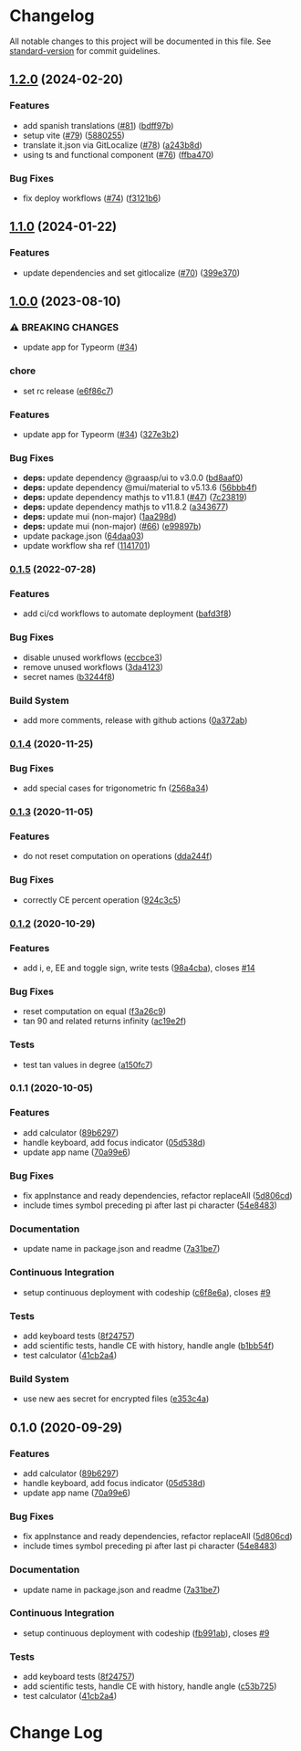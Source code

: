 # Changelog

All notable changes to this project will be documented in this file. See [standard-version](https://github.com/conventional-changelog/standard-version) for commit guidelines.

## [1.2.0](https://github.com/graasp/graasp-app-calculator/compare/v1.1.0...v1.2.0) (2024-02-20)


### Features

* add spanish translations ([#81](https://github.com/graasp/graasp-app-calculator/issues/81)) ([bdff97b](https://github.com/graasp/graasp-app-calculator/commit/bdff97bf5cb7bb84f2f3af388e2a29221d7db78e))
* setup vite ([#79](https://github.com/graasp/graasp-app-calculator/issues/79)) ([5880255](https://github.com/graasp/graasp-app-calculator/commit/588025528ee01c29b06df8d2313c80d5b0d024db))
* translate it.json via GitLocalize ([#78](https://github.com/graasp/graasp-app-calculator/issues/78)) ([a243b8d](https://github.com/graasp/graasp-app-calculator/commit/a243b8d89ed3e2c145d2e8d54e18ab6750ace098))
* using ts and functional component ([#76](https://github.com/graasp/graasp-app-calculator/issues/76)) ([ffba470](https://github.com/graasp/graasp-app-calculator/commit/ffba4707432a75a0531a8c67dc25198893a5e8eb))


### Bug Fixes

* fix deploy workflows ([#74](https://github.com/graasp/graasp-app-calculator/issues/74)) ([f3121b6](https://github.com/graasp/graasp-app-calculator/commit/f3121b66bf688c654b4de1834d1ada7c1a8cdd80))

## [1.1.0](https://github.com/graasp/graasp-app-calculator/compare/v1.0.0...v1.1.0) (2024-01-22)


### Features

* update dependencies and set gitlocalize ([#70](https://github.com/graasp/graasp-app-calculator/issues/70)) ([399e370](https://github.com/graasp/graasp-app-calculator/commit/399e370cf4745459dffa0e0e2c8ae79ca61656ed))

## [1.0.0](https://github.com/graasp/graasp-app-calculator/compare/v0.1.5...v1.0.0) (2023-08-10)


### ⚠ BREAKING CHANGES

* update app for Typeorm ([#34](https://github.com/graasp/graasp-app-calculator/issues/34))

### chore

* set rc release ([e6f86c7](https://github.com/graasp/graasp-app-calculator/commit/e6f86c7310bf66f2d238e26f707254f2b32c0a5c))


### Features

* update app for Typeorm ([#34](https://github.com/graasp/graasp-app-calculator/issues/34)) ([327e3b2](https://github.com/graasp/graasp-app-calculator/commit/327e3b28d0e89673a47eea9a2836280139201f95))


### Bug Fixes

* **deps:** update dependency @graasp/ui to v3.0.0 ([bd8aaf0](https://github.com/graasp/graasp-app-calculator/commit/bd8aaf071a66fc28f9c7cebccd3ec91b6e242cd8))
* **deps:** update dependency @mui/material to v5.13.6 ([56bbb4f](https://github.com/graasp/graasp-app-calculator/commit/56bbb4f040afed8699a10c8f50119ebcf1994055))
* **deps:** update dependency mathjs to v11.8.1 ([#47](https://github.com/graasp/graasp-app-calculator/issues/47)) ([7c23819](https://github.com/graasp/graasp-app-calculator/commit/7c23819152669d83558c5ba2579188f6b2720b35))
* **deps:** update dependency mathjs to v11.8.2 ([a343677](https://github.com/graasp/graasp-app-calculator/commit/a3436774a57e609d123dc557e4170abeeaf53899))
* **deps:** update mui (non-major) ([1aa298d](https://github.com/graasp/graasp-app-calculator/commit/1aa298dbec660d221334200d9e63a145fa325e3c))
* **deps:** update mui (non-major) ([#66](https://github.com/graasp/graasp-app-calculator/issues/66)) ([e99897b](https://github.com/graasp/graasp-app-calculator/commit/e99897b17e338ed502926178005c624fb47bc991))
* update package.json ([64daa03](https://github.com/graasp/graasp-app-calculator/commit/64daa036e3703d4673b803edb7e69d2e764c67f6))
* update workflow sha ref ([1141701](https://github.com/graasp/graasp-app-calculator/commit/114170174445da21e75a6adb3683805a44a43f47))

### [0.1.5](https://github.com/graasp/graasp-app-calculator/compare/v0.1.4...v0.1.5) (2022-07-28)

### Features

- add ci/cd workflows to automate deployment ([bafd3f8](https://github.com/graasp/graasp-app-calculator/commit/bafd3f8c573cbab2535361ee0c244ec4ea8a5250))

### Bug Fixes

- disable unused workflows ([eccbce3](https://github.com/graasp/graasp-app-calculator/commit/eccbce3a90b1ed312cda5dbac35d2e93e11f77df))
- remove unused workflows ([3da4123](https://github.com/graasp/graasp-app-calculator/commit/3da4123fc165b80ec5c760c8c3326541f575cc73))
- secret names ([b3244f8](https://github.com/graasp/graasp-app-calculator/commit/b3244f8523da10ead02262b4429dc36726aabdd3))

### Build System

- add more comments, release with github actions ([0a372ab](https://github.com/graasp/graasp-app-calculator/commit/0a372ab7077d5f8eaa53722f32b9055b80ea4baa))

### [0.1.4](https://github.com/graasp/graasp-app-calculator/compare/v0.1.3...v0.1.4) (2020-11-25)

### Bug Fixes

- add special cases for trigonometric fn ([2568a34](https://github.com/graasp/graasp-app-calculator/commit/2568a34155945e1e33e877dea67c2a13814026f4))

### [0.1.3](https://github.com/graasp/graasp-app-calculator/compare/v0.1.2...v0.1.3) (2020-11-05)

### Features

- do not reset computation on operations ([dda244f](https://github.com/graasp/graasp-app-calculator/commit/dda244fc1e320284557ebfb9389166d3246e2be5))

### Bug Fixes

- correctly CE percent operation ([924c3c5](https://github.com/graasp/graasp-app-calculator/commit/924c3c545cb9135db1044c7bf811ee415940bdd3))

### [0.1.2](https://github.com/graasp/graasp-app-calculator/compare/v0.1.1...v0.1.2) (2020-10-29)

### Features

- add i, e, EE and toggle sign, write tests ([98a4cba](https://github.com/graasp/graasp-app-calculator/commit/98a4cba9b2e363c76b8cc791ee016e48699d72b2)), closes [#14](https://github.com/graasp/graasp-app-calculator/issues/14)

### Bug Fixes

- reset computation on equal ([f3a26c9](https://github.com/graasp/graasp-app-calculator/commit/f3a26c9fd393eb059c9338495378799b2e055ab9))
- tan 90 and related returns infinity ([ac19e2f](https://github.com/graasp/graasp-app-calculator/commit/ac19e2f2d1904627a7cde5dcf7d8d2418d590a38))

### Tests

- test tan values in degree ([a150fc7](https://github.com/graasp/graasp-app-calculator/commit/a150fc72ea9fd1675694f9ab600b5539441e9c58))

### 0.1.1 (2020-10-05)

### Features

- add calculator ([89b6297](https://github.com/graasp/graasp-app-calculator/commit/89b62977648967a78feec77d23f1bd766a523579))
- handle keyboard, add focus indicator ([05d538d](https://github.com/graasp/graasp-app-calculator/commit/05d538d515a9009b6ae8c01d2e5289acd9124882))
- update app name ([70a99e6](https://github.com/graasp/graasp-app-calculator/commit/70a99e6b42f4a312c94cee5072bebb2fc706f439))

### Bug Fixes

- fix appInstance and ready dependencies, refactor replaceAll ([5d806cd](https://github.com/graasp/graasp-app-calculator/commit/5d806cd94915e04762f88a62799f68ea27377bad))
- include times symbol preceding pi after last pi character ([54e8483](https://github.com/graasp/graasp-app-calculator/commit/54e8483720c6fc6022aa9f363af1d6cbd52d4731))

### Documentation

- update name in package.json and readme ([7a31be7](https://github.com/graasp/graasp-app-calculator/commit/7a31be70d59a862d1ac7a31c0d616fd90e0e4c96))

### Continuous Integration

- setup continuous deployment with codeship ([c6f8e6a](https://github.com/graasp/graasp-app-calculator/commit/c6f8e6a1426d9692258b049b7ebc3a7171fb7fec)), closes [#9](https://github.com/graasp/graasp-app-calculator/issues/9)

### Tests

- add keyboard tests ([8f24757](https://github.com/graasp/graasp-app-calculator/commit/8f247575ac62ffedcaece629dd7e5e8ba0e18ce7))
- add scientific tests, handle CE with history, handle angle ([b1bb54f](https://github.com/graasp/graasp-app-calculator/commit/b1bb54f9401ee78abf394f6b509aea9863837adf))
- test calculator ([41cb2a4](https://github.com/graasp/graasp-app-calculator/commit/41cb2a41b32091ce47cd47621997222d91b84e52))

### Build System

- use new aes secret for encrypted files ([e353c4a](https://github.com/graasp/graasp-app-calculator/commit/e353c4a20dd99b7420558749d7cbafdb6cc31693))

## 0.1.0 (2020-09-29)

### Features

- add calculator ([89b6297](https://github.com/graasp/graasp-app-calculator/commit/89b62977648967a78feec77d23f1bd766a523579))
- handle keyboard, add focus indicator ([05d538d](https://github.com/graasp/graasp-app-calculator/commit/05d538d515a9009b6ae8c01d2e5289acd9124882))
- update app name ([70a99e6](https://github.com/graasp/graasp-app-calculator/commit/70a99e6b42f4a312c94cee5072bebb2fc706f439))

### Bug Fixes

- fix appInstance and ready dependencies, refactor replaceAll ([5d806cd](https://github.com/graasp/graasp-app-calculator/commit/5d806cd94915e04762f88a62799f68ea27377bad))
- include times symbol preceding pi after last pi character ([54e8483](https://github.com/graasp/graasp-app-calculator/commit/54e8483720c6fc6022aa9f363af1d6cbd52d4731))

### Documentation

- update name in package.json and readme ([7a31be7](https://github.com/graasp/graasp-app-calculator/commit/7a31be70d59a862d1ac7a31c0d616fd90e0e4c96))

### Continuous Integration

- setup continuous deployment with codeship ([fb991ab](https://github.com/graasp/graasp-app-calculator/commit/fb991ab57ac59e77e70d29ff5f2726cb1c6a1ac0)), closes [#9](https://github.com/graasp/graasp-app-calculator/issues/9)

### Tests

- add keyboard tests ([8f24757](https://github.com/graasp/graasp-app-calculator/commit/8f247575ac62ffedcaece629dd7e5e8ba0e18ce7))
- add scientific tests, handle CE with history, handle angle ([c53b725](https://github.com/graasp/graasp-app-calculator/commit/c53b725b70c0e42d472541a48a4ba6fb6801f377))
- test calculator ([41cb2a4](https://github.com/graasp/graasp-app-calculator/commit/41cb2a41b32091ce47cd47621997222d91b84e52))

# Change Log
